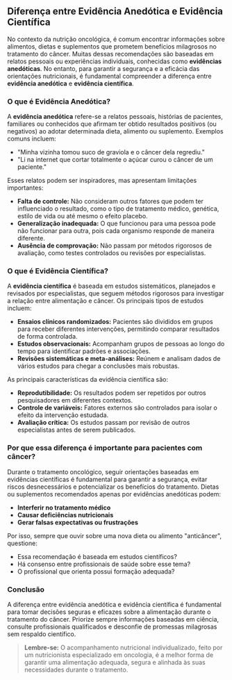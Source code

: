 
## Diferença entre Evidência Anedótica e Evidência Científica

No contexto da nutrição oncológica, é comum encontrar informações sobre alimentos, dietas e suplementos que prometem benefícios milagrosos no tratamento do câncer. Muitas dessas recomendações são baseadas em relatos pessoais ou experiências individuais, conhecidas como **evidências anedóticas**. No entanto, para garantir a segurança e a eficácia das orientações nutricionais, é fundamental compreender a diferença entre **evidência anedótica** e **evidência científica**.

### O que é Evidência Anedótica?

A **evidência anedótica** refere-se a relatos pessoais, histórias de pacientes, familiares ou conhecidos que afirmam ter obtido resultados positivos (ou negativos) ao adotar determinada dieta, alimento ou suplemento. Exemplos comuns incluem:

- "Minha vizinha tomou suco de graviola e o câncer dela regrediu."
- "Li na internet que cortar totalmente o açúcar curou o câncer de um paciente."

Esses relatos podem ser inspiradores, mas apresentam limitações importantes:

- **Falta de controle:** Não consideram outros fatores que podem ter influenciado o resultado, como o tipo de tratamento médico, genética, estilo de vida ou até mesmo o efeito placebo.
- **Generalização inadequada:** O que funcionou para uma pessoa pode não funcionar para outra, pois cada organismo responde de maneira diferente.
- **Ausência de comprovação:** Não passam por métodos rigorosos de avaliação, como testes controlados ou revisões por especialistas.

### O que é Evidência Científica?

A **evidência científica** é baseada em estudos sistemáticos, planejados e revisados por especialistas, que seguem métodos rigorosos para investigar a relação entre alimentação e câncer. Os principais tipos de estudos incluem:

- **Ensaios clínicos randomizados:** Pacientes são divididos em grupos para receber diferentes intervenções, permitindo comparar resultados de forma controlada.
- **Estudos observacionais:** Acompanham grupos de pessoas ao longo do tempo para identificar padrões e associações.
- **Revisões sistemáticas e meta-análises:** Reúnem e analisam dados de vários estudos para chegar a conclusões mais robustas.

As principais características da evidência científica são:

- **Reprodutibilidade:** Os resultados podem ser repetidos por outros pesquisadores em diferentes contextos.
- **Controle de variáveis:** Fatores externos são controlados para isolar o efeito da intervenção estudada.
- **Avaliação crítica:** Os estudos passam por revisão de outros especialistas antes de serem publicados.

### Por que essa diferença é importante para pacientes com câncer?

Durante o tratamento oncológico, seguir orientações baseadas em evidências científicas é fundamental para garantir a segurança, evitar riscos desnecessários e potencializar os benefícios do tratamento. Dietas ou suplementos recomendados apenas por evidências anedóticas podem:

- **Interferir no tratamento médico**
- **Causar deficiências nutricionais**
- **Gerar falsas expectativas ou frustrações**

Por isso, sempre que ouvir sobre uma nova dieta ou alimento "anticâncer", questione:

- Essa recomendação é baseada em estudos científicos?
- Há consenso entre profissionais de saúde sobre esse tema?
- O profissional que orienta possui formação adequada?

### Conclusão

A diferença entre evidência anedótica e evidência científica é fundamental para tomar decisões seguras e eficazes sobre a alimentação durante o tratamento do câncer. Priorize sempre informações baseadas em ciência, consulte profissionais qualificados e desconfie de promessas milagrosas sem respaldo científico.

> **Lembre-se:** O acompanhamento nutricional individualizado, feito por um nutricionista especializado em oncologia, é a melhor forma de garantir uma alimentação adequada, segura e alinhada às suas necessidades durante o tratamento.
```
